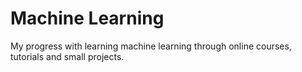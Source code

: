 # Machine Learning
My progress with learning machine learning through online courses, tutorials and small projects.
